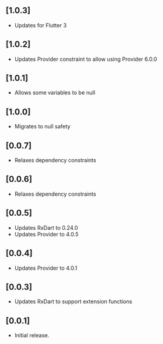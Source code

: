 ## [1.0.3]

* Updates for Flutter 3

## [1.0.2]

* Updates Provider constraint to allow using Provider 6.0.0

## [1.0.1]

* Allows some variables to be null

## [1.0.0]

* Migrates to null safety

## [0.0.7]

* Relaxes dependency constraints

## [0.0.6]

* Relaxes dependency constraints

## [0.0.5]

* Updates RxDart to 0.24.0
* Updates Provider to 4.0.5

## [0.0.4]

* Updates Provider to 4.0.1

## [0.0.3]

* Updates RxDart to support extension functions

## [0.0.1]

* Initial release.

